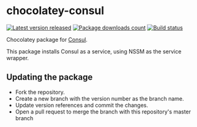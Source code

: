 # chocolatey-consul

[![Latest version released](https://img.shields.io/chocolatey/v/consul.svg)](https://chocolatey.org/packages/consul)
[![Package downloads count](https://img.shields.io/chocolatey/dt/consul.svg)](https://chocolatey.org/packages/consul)
[![Build status](https://ci.appveyor.com/api/projects/status/m3w9an4mxkg849fb?svg=true)](https://ci.appveyor.com/project/calvn/chocolatey-consul)

Chocolatey package for [Consul](https://www.consul.io).

This package installs Consul as a service, using NSSM as the service wrapper.

## Updating the package

- Fork the repository.
- Create a new branch with the version number as the branch name.
- Update version references and commit the changes.
- Open a pull request to merge the branch with this repository's master branch
